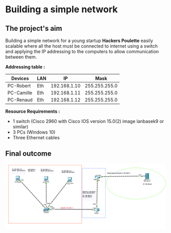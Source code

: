 # Building a simple network

## The project's aim

Building a simple network for a young startup **Hackers Poulette** easily scalable where all the host must be connected to internet using a switch and applying the IP addressing to the computers to allow communication between them.

**Addressing table :**

| Devices | LAN | IP | Mask |
|---------|-----|----|------|
| PC-Robert | Eth | 192.168.1.10 | 255.255.255.0 | 
| PC-Camille | Eth | 192.168.1.11 | 255.255.255.0 |
| PC-Renaud | Eth | 192.168.1.12 | 255.255.255.0 |


**Resource Requirements :**

- 1 switch (Cisco 2960 with Cisco IOS version 15.0(2) image lanbasek9 or similar)
- 3 PCs (Windows 10)
- Three Ethernet cables

## Final outcome

![Final outcome](final.png)

